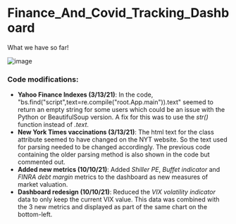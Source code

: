 # Finance_And_Covid_Tracking_Dashboard

What we have so far!

![image](https://user-images.githubusercontent.com/31114603/136711861-e68f7bb0-1609-4c75-a927-3a67769f66ab.png)

### Code modifications: 
- **Yahoo Finance Indexes (3/13/21)**: In the code, "bs.find("script",text=re.compile("root.App.main")).text" seemed to return an empty string for some users which could be an issue with the Python or BeautifulSoup version. A fix for this was to use the *str()* function instead of *.text*.
- **New York Times vaccinations (3/13/21)**: The html text for the class attribute seemed to have changed on the NYT website. So the text used for parsing needed to be changed accordingly. The previous code containing the older parsing method is also shown in the code but commented out.
- **Added new metrics (10/10/21)**: Added *Shiller PE*, *Buffet indicator* and *FINRA debt margin* metrics to the dashboard as new measures of market valuation. 
- **Dashboard redesign (10/10/21)**: Reduced the *VIX volatility indicator* data to only keep the current VIX value. This data was combined with the 3 new metrics and displayed as part of the same chart on the bottom-left. 

